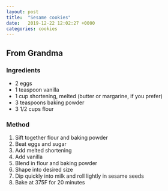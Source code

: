 ```yaml
---
layout: post
title:  "Sesame cookies"
date:   2019-12-22 12:02:27 +0000
categories: cookies
---
```


## From Grandma
### Ingredients
* 2 eggs
* 1 teaspoon vanilla
* 1 cup shortening, melted (butter or margarine, if you prefer)
* 3 teaspoons baking powder
* 3 1/2 cups flour
### Method
1. Sift together flour and baking powder
2. Beat eggs and sugar
2. Add melted shortening
3. Add vanilla
4. Blend in flour and baking powder
5. Shape into desired size
6. Dip quickly into milk and roll lightly in sesame seeds
7. Bake at 375F for 20 minutes